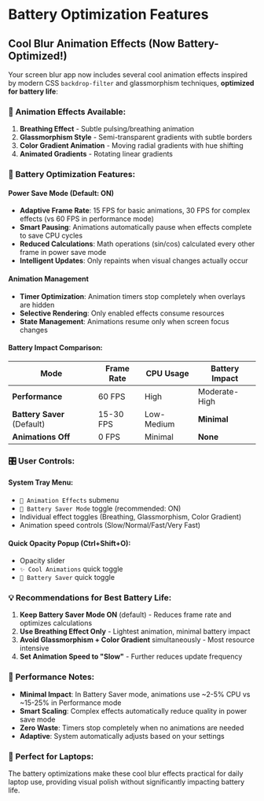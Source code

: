 # Battery Optimization Features

## Cool Blur Animation Effects (Now Battery-Optimized!)

Your screen blur app now includes several cool animation effects inspired by modern CSS `backdrop-filter` and glassmorphism techniques, **optimized for battery life**:

### 🎨 Animation Effects Available:

1. **Breathing Effect** - Subtle pulsing/breathing animation
2. **Glassmorphism Style** - Semi-transparent gradients with subtle borders
3. **Color Gradient Animation** - Moving radial gradients with hue shifting
4. **Animated Gradients** - Rotating linear gradients

### 🔋 Battery Optimization Features:

#### **Power Save Mode (Default: ON)**

- **Adaptive Frame Rate**: 15 FPS for basic animations, 30 FPS for complex effects (vs 60 FPS in performance mode)
- **Smart Pausing**: Animations automatically pause when effects complete to save CPU cycles
- **Reduced Calculations**: Math operations (sin/cos) calculated every other frame in power save mode
- **Intelligent Updates**: Only repaints when visual changes actually occur

#### **Animation Management**

- **Timer Optimization**: Animation timers stop completely when overlays are hidden
- **Selective Rendering**: Only enabled effects consume resources
- **State Management**: Animations resume only when screen focus changes

#### **Battery Impact Comparison**:

| Mode                        | Frame Rate | CPU Usage  | Battery Impact |
| --------------------------- | ---------- | ---------- | -------------- |
| **Performance**             | 60 FPS     | High       | Moderate-High  |
| **Battery Saver** (Default) | 15-30 FPS  | Low-Medium | **Minimal**    |
| **Animations Off**          | 0 FPS      | Minimal    | **None**       |

### 🎛️ User Controls:

#### **System Tray Menu:**

- `🎨 Animation Effects` submenu
- `🔋 Battery Saver Mode` toggle (recommended: ON)
- Individual effect toggles (Breathing, Glassmorphism, Color Gradient)
- Animation speed controls (Slow/Normal/Fast/Very Fast)

#### **Quick Opacity Popup (Ctrl+Shift+O):**

- Opacity slider
- `✨ Cool Animations` quick toggle
- `🔋 Battery Saver` quick toggle

### 💡 Recommendations for Best Battery Life:

1. **Keep Battery Saver Mode ON** (default) - Reduces frame rate and optimizes calculations
2. **Use Breathing Effect Only** - Lightest animation, minimal battery impact
3. **Avoid Glassmorphism + Color Gradient** simultaneously - Most resource intensive
4. **Set Animation Speed to "Slow"** - Further reduces update frequency

### 🚀 Performance Notes:

- **Minimal Impact**: In Battery Saver mode, animations use ~2-5% CPU vs ~15-25% in Performance mode
- **Smart Scaling**: Complex effects automatically reduce quality in power save mode
- **Zero Waste**: Timers stop completely when no animations are needed
- **Adaptive**: System automatically adjusts based on your settings

### 📱 Perfect for Laptops:

The battery optimizations make these cool blur effects practical for daily laptop use, providing visual polish without significantly impacting battery life.
